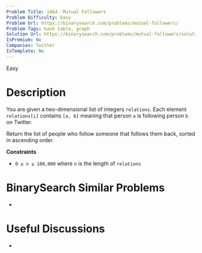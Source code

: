 ```yaml
---
Problem Title: 1464. Mutual Followers
Problem Difficulty: Easy
Problem Url: https://binarysearch.com/problems/mutual-followers/
Problem Tags: hash table, graph
Solution Url: https://binarysearch.com/problems/mutual-followers/solutions/
IsPremium: No
Companies: Twitter
IsTemplate: No
---
```


<span style="color: ;">Easy</span>

# Description

You are given a two-dimensional list of integers `relations`. Each element `relations[i]` contains `[a, b]` meaning that person `a` is following person `b` on Twitter.

Return the list of people who follow someone that follows them back, sorted in ascending order.

**Constraints**
- `0 ≤ n ≤ 100,000` where `n` is the length of `relations`

# BinarySearch Similar Problems

- []()

# Useful Discussions

- []()
